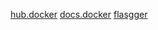 [hub.docker](https://hub.docker.com/)
[docs.docker](https://docs.docker.com/engine/reference/commandline/docker/)
[flasgger](https://github.com/flasgger/flasgger)
